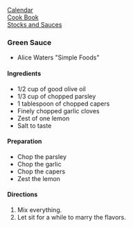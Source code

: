 [Calendar](https://github.com/vmsmith/EDT/blob/master/calendar.md)   
[Cook Book](https://github.com/vmsmith/CookBook/blob/master/README.md)     
[Stocks and Sauces](https://github.com/vmsmith/CookBook/blob/master/sauces.md)    

### Green Sauce  
* Alice Waters "Simple Foods"  

#### Ingredients  

* 1/2 cup of good olive oil  
* 1/3 cup of chopped parsley  
* 1 tablespoon of chopped capers 
* Finely chopped garlic cloves  
* Zest of one lemon  
* Salt to taste  

#### Preparation  

* Chop the parsley  
* Chop the garlic  
* Chop the capers  
* Zest the lemon  

#### Directions  

1. Mix everything.
2. Let sit for a while to marry the flavors.  
